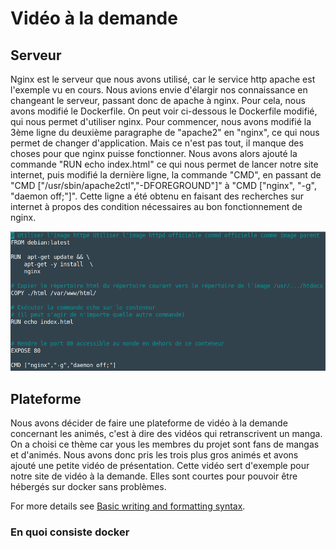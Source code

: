 # Vidéo à la demande  

## Serveur

Nginx est le serveur que nous avons utilisé, car le service http apache est l'exemple vu en cours. Nous avions envie d'élargir nos connaissance en changeant le serveur, passant donc de apache à nginx. Pour cela, nous avons modifié le Dockerfile. On peut voir ci-dessous le Dockerfile modifié, qui nous permet d'utiliser nginx. Pour commencer, nous avons modifié la 3ème ligne du deuxième paragraphe de "apache2" en "nginx", ce qui nous permet de changer d'application. Mais ce n'est pas tout, il manque des choses pour que nginx puisse fonctionner. Nous avons alors ajouté la commande "RUN echo index.html" ce qui nous permet de lancer notre site internet, puis modifié la dernière ligne, la commande "CMD", en passant de "CMD ["/usr/sbin/apache2ctl","-DFOREGROUND"]" à "CMD ["nginx", "-g", "daemon off;"]". Cette ligne a été obtenu en faisant des recherches sur internet à propos des condition nécessaires au bon fonctionnement de nginx.

![dockerfile.png](/docs/assets/images/dockerfile.png)

## Plateforme

Nous avons décider de faire une plateforme de vidéo à la demande concernant les animés, c'est à dire des vidéos qui retranscrivent un manga. On a choisi ce thème car yous les membres du projet sont fans de mangas et d'animés. Nous avons donc pris les trois plus gros animés et avons ajouté une petite vidéo de présentation. Cette vidéo sert d'exemple pour notre site de vidéo à la demande. Elles sont courtes pour pouvoir être hébergés sur docker sans problèmes.



For more details see [Basic writing and formatting syntax](https://docs.github.com/en/github/writing-on-github/getting-started-with-writing-and-formatting-on-github/basic-writing-and-formatting-syntax).

### En quoi consiste docker

